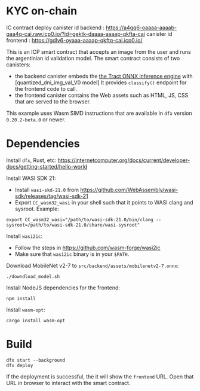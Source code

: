 # KYC on-chain

IC contract deploy
canister id backend : https://a4gq6-oaaaa-aaaab-qaa4q-cai.raw.icp0.io/?id=gektk-daaaa-aaaap-qkfta-cai
canister id frontend : https://gdlv6-oyaaa-aaaap-qkftq-cai.icp0.io/

This is an ICP smart contract that accepts an image from the user and runs the argentinian id validation model.
The smart contract consists of two canisters:

- the backend canister embeds the [the Tract ONNX inference engine](https://github.com/sonos/tract) with [quantized_dni_img_val_V0 model]
  It provides `classify()` endpoint for the frontend code to call.
- the frontend canister contains the Web assets such as HTML, JS, CSS that are served to the browser.

This example uses Wasm SIMD instructions that are available in `dfx` version `0.20.2-beta.0` or newer.

# Dependencies

Install `dfx`, Rust, etc: https://internetcomputer.org/docs/current/developer-docs/getting-started/hello-world

Install WASI SDK 21:

- Install `wasi-skd-21.0` from https://github.com/WebAssembly/wasi-sdk/releases/tag/wasi-sdk-21
- Export `CC_wasm32_wasi` in your shell such that it points to WASI clang and sysroot. Example:

```
export CC_wasm32_wasi="/path/to/wasi-sdk-21.0/bin/clang --sysroot=/path/to/wasi-sdk-21.0/share/wasi-sysroot"
``` 

Install `wasi2ic`:
- Follow the steps in https://github.com/wasm-forge/wasi2ic
- Make sure that `wasi2ic` binary is in your `$PATH`.

Download MobileNet v2-7 to `src/backend/assets/mobilenetv2-7.onnx`:

```
./downdload_model.sh
```

Install NodeJS dependencies for the frontend:

```
npm install
```

Install `wasm-opt`:

```
cargo install wasm-opt
```

# Build

```
dfx start --background
dfx deploy
```

If the deployment is successful, the it will show the `frontend` URL.
Open that URL in browser to interact with the smart contract.
